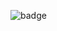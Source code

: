 ![badge](https://root-me-badge.cloud.duboc.xyz/storage_clients/2683b88fbc4ab30cadc8e3d88a568557/static_badge_light.png)
